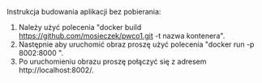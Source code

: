 Instrukcja budowania aplikacji bez pobierania:

1. Należy użyć polecenia "docker build https://github.com/mosieczek/pwco1.git -t nazwa kontenera".
2. Następnie aby uruchomić obraz proszę użyć polecenia "docker run -p 8002:8000 <IMAGE ID>".
3. Po uruchomieniu obrazu proszę połączyć się z adresem http://localhost:8002/.